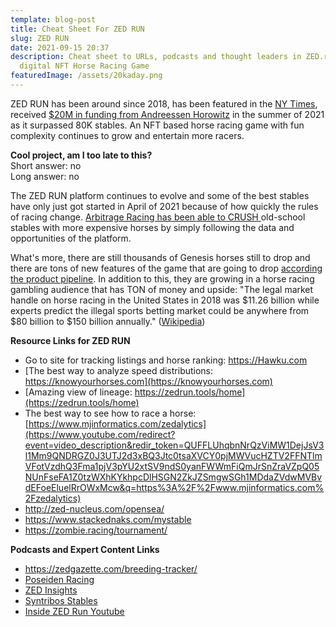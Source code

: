 ```yaml
---
template: blog-post
title: Cheat Sheet For ZED RUN
slug: ZED RUN
date: 2021-09-15 20:37
description: Cheat sheet to URLs, podcasts and thought leaders in ZED.run - the
  digital NFT Horse Racing Game
featuredImage: /assets/20kaday.png
---
```

ZED RUN has been around since 2018, has been featured in the [NY Times](https://www.nytimes.com/2021/05/01/style/zed-run-horse-racing.html), received [$20M in funding from Andreessen Horowitz](https://decrypt.co/76500/andreessen-others-bet-20m-zed-run-nft-horses) in the summer of 2021 as it surpassed 80K stables. An NFT based horse racing game with fun complexity continues to grow and entertain more racers. 

**Cool project, am I too late to this?** \
Short answer: no\
Long answer: no

The ZED RUN platform continues to evolve and some of the best stables have only just got started in April of 2021 because of how quickly the rules of racing change. [Arbitrage Racing has been able to CRUSH ](https://www.youtube.com/watch?v=KoLtpknTeOI)old-school stables with more expensive horses by simply following the data and opportunities of the platform. 

What's more, there are still thousands of Genesis horses still to drop and there are tons of new features of the game that are going to drop [according the product pipeline](https://product.zed.run/tabs/4-under-development). In addition to this, they are growing in a horse racing gambling audience that has TON of money and upside:  "The legal market handle on horse racing in the United States in 2018 was $11.26 billion while experts predict the illegal sports betting market could be anywhere from $80 billion to $150 billion annually." ([Wikipedia](https://en.wikipedia.org/wiki/Betting_on_horse_racing))



**Resource Links for ZED RUN**

* Go to site for tracking listings and horse ranking: <https://Hawku.com>
* [The best way to analyze speed distributions:   https://knowyourhorses.com](https://knowyourhorses.com)
* [Amazing view of lineage: https://zedrun.tools/home](https://zedrun.tools/home) 
* The best way to see how to race a horse: [https://www.mjinformatics.com/zedalytics](https://www.youtube.com/redirect?event=video_description&redir_token=QUFFLUhqbnNrQzViMW1DejJsV3l1Mm9QNDRGZ0J3UTJ2d3xBQ3Jtc0tsaXVCY0pjMWVucHZTV2FFNTlmVFotVzdhQ3Fma1pjV3pYU2xtSV9ndS0yanFWWmFiQmJrSnZraVZpQ05NUnFseFA1Z0tzWXhKYkhpcDlHSGN2ZkJZSmgwSGh1MDdaZVdwMVBvdEFoeEluelRrOWxMcw&q=https%3A%2F%2Fwww.mjinformatics.com%2Fzedalytics)
* <http://zed-nucleus.com/opensea/>
* <https://www.stackednaks.com/mystable>
* <https://zombie.racing/tournament/>



**Podcasts and Expert Content Links**

* <https://zedgazette.com/breeding-tracker/>
* [Poseiden Racing](https://www.youtube.com/channel/UCiL7LOj7R9PEL1_Bx8JZk6Q)
* [ZED Insights](https://www.youtube.com/channel/UCN6fyapHKRHcOuwIPXaxZ2A) 
* [Syntribos Stables](https://www.youtube.com/c/SyntribosStables)
* [Inside ZED Run Youtube](https://www.youtube.com/channel/UCXOPeUFqO8226KFGReN4xlQ)